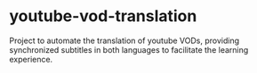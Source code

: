 # youtube-vod-translation
Project to automate the translation of youtube VODs, providing synchronized subtitles in both languages to facilitate the learning experience.
